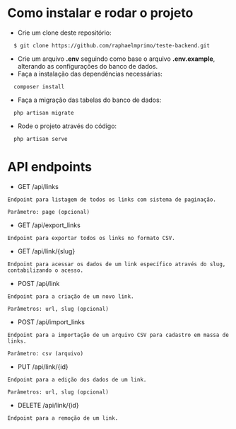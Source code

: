 # Como instalar e rodar o projeto

- Crie um clone deste repositório:
```
  $ git clone https://github.com/raphaelmprimo/teste-backend.git
```
- Crie um arquivo **.env** seguindo como base o arquivo **.env.example**, alterando as configurações do banco de dados.
- Faça a instalação das dependências necessárias:
```
  composer install
```
- Faça a migração das tabelas do banco de dados:
```
  php artisan migrate
```
- Rode o projeto através do código:
```
  php artisan serve
```

# API endpoints

- GET /api/links
```
Endpoint para listagem de todos os links com sistema de paginação.

Parâmetro: page (opcional)
```

- GET /api/export_links
```
Endpoint para exportar todos os links no formato CSV.
```

- GET /api/link/{slug}
```
Endpoint para acessar os dados de um link específico através do slug, contabilizando o acesso.
```

- POST /api/link
```
Endpoint para a criação de um novo link.

Parâmetros: url, slug (opcional)
```

- POST /api/import_links
```
Endpoint para a importação de um arquivo CSV para cadastro em massa de links.

Parâmetro: csv (arquivo)
```

- PUT /api/link/{id}
```
Endpoint para a edição dos dados de um link.

Parâmetros: url, slug (opcional)
```

- DELETE /api/link/{id}
```
Endpoint para a remoção de um link.
```